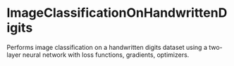 # ImageClassificationOnHandwrittenDigits
Performs image classification on a handwritten digits dataset using a two-layer neural network with loss functions, gradients, optimizers. 
